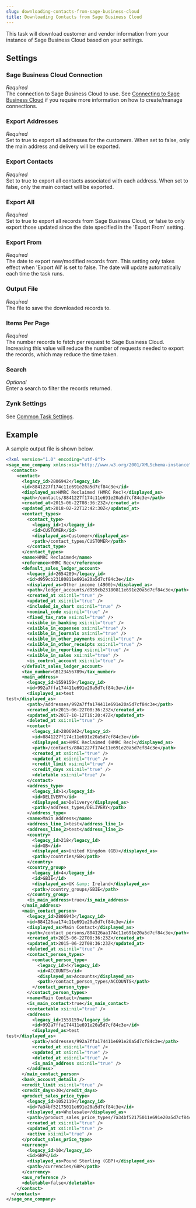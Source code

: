 ```yaml
---
slug: downloading-contacts-from-sage-business-cloud
title: Downloading Contacts from Sage Business Cloud
---
```

This task will download customer and vendor information from your instance of Sage Business Cloud based on your settings. 

## Settings
### Sage Business Cloud Connection
_Required_  
The connection to Sage Business Cloud to use. See [Connecting to Sage Business Cloud](connecting-to-sage-business-cloud) if you require more information on how to create/manage connections.

### Export Addresses
_Required_  
Set to true to export all addresses for the customers. When set to false, only the main address and delivery will be exported. 

### Export Contacts
_Required_  
Set to true to export all contacts associated with each address. When set to false, only the main contact will be exported. 

### Export All
_Required_  
Set to true to export all records from Sage Business Cloud, or false to only export those updated since the date specified in the 'Export From' setting.

### Export From
_Required_  
The date to export new/modified records from. This setting only takes effect when 'Export All' is set to false. The date will update automatically each time the task runs.

### Output File
_Required_  
The file to save the downloaded records to.

### Items Per Page
_Required_  
The number records to fetch per request to Sage Business Cloud. Increasing this value will reduce the number of requests needed to export the records, which may reduce the time taken.

### Search
_Optional_  
Enter a search to filter the records returned.

### Zynk Settings
See [Common Task Settings](common-task-settings).

## Example
A sample output file is shown below.
```xml
<?xml version="1.0" encoding="utf-8"?>
<sage_one_company xmlns:xsi="http://www.w3.org/2001/XMLSchema-instance" xmlns:xsd="http://www.w3.org/2001/XMLSchema">
  <contacts>
    <contact>
      <legacy_id>2806942</legacy_id>
      <id>8841227f174c11e691e20a5d7cf84c3e</id>
      <displayed_as>HMRC Reclaimed (HMRC Rec)</displayed_as>
      <path>/contacts/8841227f174c11e691e20a5d7cf84c3e</path>
      <created_at>2015-06-22T08:36:23Z</created_at>
      <updated_at>2018-02-22T12:42:30Z</updated_at>
      <contact_types>
        <contact_type>
          <legacy_id>1</legacy_id>
          <id>CUSTOMER</id>
          <displayed_as>Customer</displayed_as>
          <path>/contact_types/CUSTOMER</path>
        </contact_type>
      </contact_types>
      <name>HMRC Reclaimed</name>
      <reference>HMRC Rec</reference>
      <default_sales_ledger_account>
        <legacy_id>2654289</legacy_id>
        <id>d959cb23180811e691e20a5d7cf84c3e</id>
        <displayed_as>Other income (4900)</displayed_as>
        <path>/ledger_accounts/d959cb23180811e691e20a5d7cf84c3e</path>
        <created_at xsi:nil="true" />
        <updated_at xsi:nil="true" />
        <included_in_chart xsi:nil="true" />
        <nominal_code xsi:nil="true" />
        <fixed_tax_rate xsi:nil="true" />
        <visible_in_banking xsi:nil="true" />
        <visible_in_expenses xsi:nil="true" />
        <visible_in_journals xsi:nil="true" />
        <visible_in_other_payments xsi:nil="true" />
        <visible_in_other_receipts xsi:nil="true" />
        <visible_in_reporting xsi:nil="true" />
        <visible_in_sales xsi:nil="true" />
        <is_control_account xsi:nil="true" />
      </default_sales_ledger_account>
      <tax_number>GB123456789</tax_number>
      <main_address>
        <legacy_id>1559159</legacy_id>
        <id>992a7ffa174411e691e20a5d7cf84c3e</id>
        <displayed_as>test
test</displayed_as>
        <path>/addresses/992a7ffa174411e691e20a5d7cf84c3e</path>
        <created_at>2015-06-22T08:36:23Z</created_at>
        <updated_at>2017-10-12T16:20:47Z</updated_at>
        <deleted_at xsi:nil="true" />
        <contact>
          <legacy_id>2806942</legacy_id>
          <id>8841227f174c11e691e20a5d7cf84c3e</id>
          <displayed_as>HMRC Reclaimed (HMRC Rec)</displayed_as>
          <path>/contacts/8841227f174c11e691e20a5d7cf84c3e</path>
          <created_at xsi:nil="true" />
          <updated_at xsi:nil="true" />
          <credit_limit xsi:nil="true" />
          <credit_days xsi:nil="true" />
          <deletable xsi:nil="true" />
        </contact>
        <address_type>
          <legacy_id>1</legacy_id>
          <id>DELIVERY</id>
          <displayed_as>Delivery</displayed_as>
          <path>/address_types/DELIVERY</path>
        </address_type>
        <name>Main Address</name>
        <address_line_1>test</address_line_1>
        <address_line_2>test</address_line_2>
        <country>
          <legacy_id>218</legacy_id>
          <id>GB</id>
          <displayed_as>United Kingdom (GB)</displayed_as>
          <path>/countries/GB</path>
        </country>
        <country_group>
          <legacy_id>4</legacy_id>
          <id>GBIE</id>
          <displayed_as>UK &amp; Ireland</displayed_as>
          <path>/country_groups/GBIE</path>
        </country_group>
        <is_main_address>true</is_main_address>
      </main_address>
      <main_contact_person>
        <legacy_id>2806943</legacy_id>
        <id>884126aa174c11e691e20a5d7cf84c3e</id>
        <displayed_as>Main Contact</displayed_as>
        <path>/contact_persons/884126aa174c11e691e20a5d7cf84c3e</path>
        <created_at>2015-06-22T08:36:23Z</created_at>
        <updated_at>2015-06-22T08:36:23Z</updated_at>
        <deleted_at xsi:nil="true" />
        <contact_person_types>
          <contact_person_type>
            <legacy_id>4</legacy_id>
            <id>ACCOUNTS</id>
            <displayed_as>Accounts</displayed_as>
            <path>/contact_person_types/ACCOUNTS</path>
          </contact_person_type>
        </contact_person_types>
        <name>Main Contact</name>
        <is_main_contact>true</is_main_contact>
        <contactable xsi:nil="true" />
        <address>
          <legacy_id>1559159</legacy_id>
          <id>992a7ffa174411e691e20a5d7cf84c3e</id>
          <displayed_as>test
test</displayed_as>
          <path>/addresses/992a7ffa174411e691e20a5d7cf84c3e</path>
          <created_at xsi:nil="true" />
          <updated_at xsi:nil="true" />
          <deleted_at xsi:nil="true" />
          <is_main_address xsi:nil="true" />
        </address>
      </main_contact_person>
      <bank_account_details />
      <credit_limit xsi:nil="true" />
      <credit_days>30</credit_days>
      <product_sales_price_type>
        <legacy_id>1052119</legacy_id>
        <id>7a34bf52175011e691e20a5d7cf84c3e</id>
        <displayed_as>Wholesale</displayed_as>
        <path>/product_sales_price_types/7a34bf52175011e691e20a5d7cf84c3e</path>
        <created_at xsi:nil="true" />
        <updated_at xsi:nil="true" />
        <active xsi:nil="true" />
      </product_sales_price_type>
      <currency>
        <legacy_id>10</legacy_id>
        <id>GBP</id>
        <displayed_as>Pound Sterling (GBP)</displayed_as>
        <path>/currencies/GBP</path>
      </currency>
      <aux_reference />
      <deletable>false</deletable>
    </contact>
  </contacts>
</sage_one_company>
```